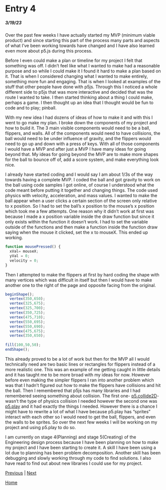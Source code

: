# Entry 4
##### 3/19/23

Over the past few weeks I have actually started my MVP (minimum viable product) and since starting this part of the process many parts and aspects of what I’ve been working towards have changed and I have also learned even more about p5.js during this process.

Before I even could make a plan or timeline for my project I felt that something was off. I didn’t feel like what I wanted to make had a reasonable purpose and so while I could make it I found it hard to make a plan based on it. That is when I considered changing what I wanted to make entirely, something more fun and engaging. That is when I looked at examples of the stuff that other people have done with p5js. Through this I noticed a whole different side to p5js that was more interactive and decided that was the route I wanted to take. I then started thinking about a thing I could make, perhaps a game. I then thought up an idea that I thought would be fun to code and to play; pinball.

With my new idea I had dozens of ideas of how to make it and with this I went to go make my plan. I broke down the components of my project and how to build it. The 3 main visible components would need to be a ball, flippers, and walls. All of the components would need to have collisions, the ball would need to be under influence of gravity, and the flippers would need to go up and down with a press of keys. With all of those components I would have a MVP and after just a MVP I have many ideas for going beyond that. My ideas for going beyond the MVP are to make more shapes for the ball to bounce off of, add a score system, and make everything look nice.

I already have started coding and I would say I am about 1/3s of the way towards having a complete MVP. I coded the ball and got gravity to work on the ball using code samples I got online, of course I understood what the code meant before putting it together and changing things. The code used physics with velocity, acceleration, and mass values. I wanted to make the ball appear when a user clicks a certain section of the screen only relative to x position. So I had to set the ball’s x position to the mouse’s x position which took me a few attempts. One reason why it didn’t work at first was because I made a x position variable inside the draw function but since it only exists within the function it doesn’t work. I had to set the variable outside of the functions and then make a function inside the function draw saying when the mouse it clicked, set the x to mouseX. This ended up working.

```js
function mousePressed() {
  xVal= mouseX;
  yVal = 0;  
  velocity = 0; 
}
```
Then I attempted to make the flippers at first by hard coding the shape with many vertices which was difficult in itself but then I would have to make another one to the right of the page and opposite facing from the original. 

```js
beginShape();
  vertex(350,650); 
  vertex(325,675);
  vertex(325,700); 
  vertex(350,725); 
  vertex(475,710);
  vertex(550,695); 
  vertex(550,690); 
  vertex(475,675); 
  vertex(350,650);
  
fill(100,50,50);
endShape();
```

This already proved to be a lot of work but then for the MVP all I would technically need are two basic lines or rectangles for flippers instead of a more realistic one. This was an example of me getting caught in little details and it has taught me to be more broad with my ideas for now. However before even making the simpler flippers I ran into another problem which was that I hadn’t figured out how to make the flippers have collisions and hit the ball. Then I remembered that p5js has many libraries and I had remembered seeing something about collision. The first one- [p5.collide2D](https://github.com/bmoren/p5.collide2D)- wasn’t the type of physics collision I needed however the second one was [p5.play](https://p5play.org/) and it had exactly the things I needed. However there is a chance I might have to rewrite a lot of what I have because p5.play has “sprites” interact with each other so I would need to get the ball, flippers, and even the walls to be sprites. So over the next few weeks I will be working on my project and using p5.play to do so.

I am currently on stage 4(Planning) and stage 5(Creating) of the Engineering design process because I have been planning on how to make my project and I have been starting to create it. A skill I have been using a lot due to planning has been problem decomposition. Another skill has been debugging and slowly working through my code to find solutions. I also have read to find out about new libraries I could use for my project.

[Previous](entry03.md) | [Next](entry05.md)

[Home](../README.md)
